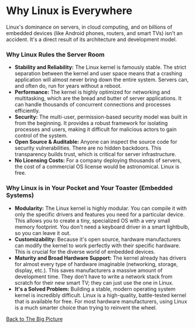 # Why Linux is Everywhere

Linux's dominance on servers, in cloud computing, and on billions of embedded devices (like Android phones, routers, and smart TVs) isn't an accident. It's a direct result of its architecture and development model.

### Why Linux Rules the Server Room

*   **Stability and Reliability:** The Linux kernel is famously stable. The strict separation between the kernel and user space means that a crashing application will almost never bring down the entire system. Servers can, and often do, run for years without a reboot.
*   **Performance:** The kernel is highly optimized for networking and multitasking, which are the bread and butter of server applications. It can handle thousands of concurrent connections and processes efficiently.
*   **Security:** The multi-user, permission-based security model was built in from the beginning. It provides a robust framework for isolating processes and users, making it difficult for malicious actors to gain control of the system.
*   **Open Source & Auditable:** Anyone can inspect the source code for security vulnerabilities. There are no hidden backdoors. This transparency builds trust, which is critical for server infrastructure.
*   **No Licensing Costs:** For a company deploying thousands of servers, the cost of a commercial OS license would be astronomical. Linux is free.

### Why Linux is in Your Pocket and Your Toaster (Embedded Systems)

*   **Modularity:** The Linux kernel is highly modular. You can compile it with only the specific drivers and features you need for a particular device. This allows you to create a tiny, specialized OS with a very small memory footprint. You don't need a keyboard driver in a smart lightbulb, so you can leave it out.
*   **Customizability:** Because it's open source, hardware manufacturers can modify the kernel to work perfectly with their specific hardware. This is crucial for the diverse world of embedded devices.
*   **Maturity and Broad Hardware Support:** The kernel already has drivers for almost every type of hardware imaginable (networking, storage, display, etc.). This saves manufacturers a massive amount of development time. They don't have to write a network stack from scratch for their new smart TV; they can just use the one in Linux.
*   **It's a Solved Problem:** Building a stable, modern operating system kernel is incredibly difficult. Linux is a high-quality, battle-tested kernel that is available for free. For most hardware manufacturers, using Linux is a much smarter choice than trying to reinvent the wheel.

[Back to The Big Picture](./index.md)